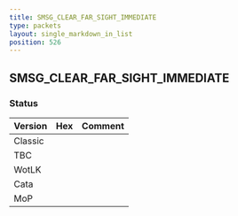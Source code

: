 ```yaml
---
title: SMSG_CLEAR_FAR_SIGHT_IMMEDIATE
type: packets
layout: single_markdown_in_list
position: 526
---
```


## SMSG_CLEAR_FAR_SIGHT_IMMEDIATE

### Status

Version    | Hex        | Comment
---------- | ---------- | ---------- 
Classic    |            |
TBC        |            |
WotLK      |            |
Cata       |            |
MoP        |            |